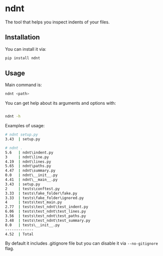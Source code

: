 # ndnt

The tool that helps you inspect indents of your files.

## Installation

You can install it via:

~~~bash
pip install ndnt
~~~

## Usage

Main command is:

~~~bash
ndnt <path>
~~~

You can get help about its arguments and options with:

~~~bash

ndnt -h
~~~

Examples of usage:

~~~bash
# ndnt setup.py
3.43  | setup.py

# ndnt .
5.6   | ndnt\indent.py
3     | ndnt\line.py
4.19  | ndnt\lines.py
5.65  | ndnt\paths.py
4.47  | ndnt\summary.py
0.0   | ndnt\__init__.py
4.41  | ndnt\__main__.py
3.43  | setup.py
2     | tests\conftest.py
3.33  | tests\fake_folder\fake.py
3.33  | tests\fake_folder\ignored.py
4     | tests\test_main.py
2.77  | tests\test_ndnt\test_indent.py
6.06  | tests\test_ndnt\test_lines.py
3.56  | tests\test_ndnt\test_paths.py
3.48  | tests\test_ndnt\test_summary.py
0.0   | tests\__init__.py
-------------
4.52  | Total
~~~

By default it includes .gitignore file but you can disable it
via `--no-gitignore` flag.
